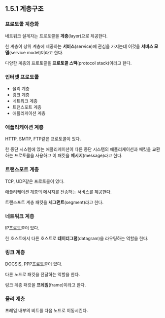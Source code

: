 ## 1.5.1 계층구조

### 프로토콜 계층화

네트워크 설계자는 프로토콜을 **계층**(layer)으로 제공한다.

한 계층이 상위 계층에 제공하는 **서비스**(service)에 관심을 가지는데 이것을 **서비스 모델**(service model)이라고 한다.

다양한 계층의 프로토콜을 **프로토콜 스택**(protocol stack)이라고 한다.

### 인터넷 프로토콜

- 물리 계층
- 링크 계층
- 네트워크 계층
- 트랜스포트 계층
- 애플리케이션 계층

### 애플리케이션 계층

HTTP, SMTP, FTP같은 프로토콜이 있다.

한 종단 시스템에 있는 애플리케이션이 다른 종단 시스템의 애플리케이션과 패킷을 교환하는 프로토콜을 사용하고 이 패킷을 **메시지**(message)라고 한다.

### 트랜스포트 계층

TCP, UDP같은 프로토콜이 있다.

애플리케이션 계층의 메시지를 전송하는 서비스를 제공한다.

트랜스포트 계층 패킷을 **세그먼트**(segment)라고 한다.

### 네트워크 계층

IP프로토콜이 있다.

한 호스트에서 다른 호스트로 **데이터그램**(datagram)을 라우팅하는 역할을 한다.

### 링크 계층

DOCSIS, PPP프로토콜이 있다.

다른 노드로 패킷을 전달하는 역할을 한다.

링크 계층 패킷을 **프레임**(frame)이라고 한다.

### 물리 계층

프레임 내부의 비트를 다음 노드로 이동시킨다.
